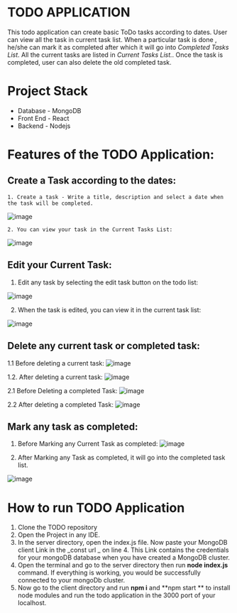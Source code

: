 # TODO APPLICATION

This todo application can create basic ToDo tasks according to dates. User can view all the task in current task list. When a particular task is done , he/she can mark it as completed after which it will go into _Completed Tasks List_. All the current tasks are listed in _Current Tasks List._. Once the task is completed, user can also delete the old completed task.

# Project Stack
* Database - MongoDB 
* Front End - React 
* Backend - Nodejs

# Features of the TODO Application:

  ## Create a Task according to the dates:
    1. Create a task - Write a title, description and select a date when the task will be completed.
  
   ![image](https://user-images.githubusercontent.com/98082102/174964315-87ea4546-29b2-496b-83ca-43578e1b56bf.png)

    2. You can view your task in the Current Tasks List:
    
   ![image](https://user-images.githubusercontent.com/98082102/174964689-6eaf1eef-f6e0-47a8-882b-295639fd4693.png)

  ## Edit your Current Task: 
 1.  Edit any task by selecting the edit task button on the todo list:

  ![image](https://user-images.githubusercontent.com/98082102/174965067-e313e8fc-c35d-4a85-abc6-427c788d1271.png)

 2. When the task is edited, you can view it in the current task list:
 
  ![image](https://user-images.githubusercontent.com/98082102/174965435-a657cae9-7b6f-4d89-b5ca-521888d2f75a.png)

  ## Delete any current task or completed task:
  1.1 Before deleting a current task:
  ![image](https://user-images.githubusercontent.com/98082102/174966313-506eeae8-bf31-4454-a1c4-435670630560.png)

  1.2. After deleting a current task: 
  ![image](https://user-images.githubusercontent.com/98082102/174966464-58b68240-ebcf-4c01-8b1a-7f58a8456cc9.png)
  
  
  2.1 Before Deleting a completed Task:
  ![image](https://user-images.githubusercontent.com/98082102/174967769-ff5f3cd9-9628-4b9d-932e-604b47e2430f.png)
  
  2.2 After deleting a completed Task:
  ![image](https://user-images.githubusercontent.com/98082102/174967914-3c9299e8-b662-4bd2-a037-8cb8949849e1.png)

  
 ## Mark any task as completed:
 
 1. Before Marking any Current Task as completed:
  ![image](https://user-images.githubusercontent.com/98082102/174967155-684eadee-4501-4413-a288-a9248e11a50d.png)
  
 2. After Marking any Task as completed, it will go into the completed task list.
 
 ![image](https://user-images.githubusercontent.com/98082102/174967447-b2e7145e-d5d7-4254-832f-2568d2f726b4.png)
 
 # How to run TODO Application 
 1. Clone the TODO repository 
 2. Open the Project in any IDE.
 3. In the server directory, open the index.js file. Now paste your MongoDB client Link in the _const url _ on line 4. This Link contains the credentials for your mongoDB database when you have created a MongoDB cluster.
 4. Open the terminal and go to the server directory then run **node index.js** command. If everything is working, you would be successfully connected to your mongoDb cluster.
 5. Now go to the client directory and run **npm i** and **npm start ** to install node modules and run the todo application in the 3000 port of your localhost.
 
